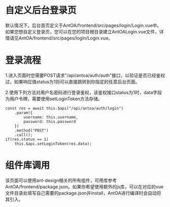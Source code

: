 # 自定义后台登录页
默认情况下，后台首页定义于AntOA/frontend/src/pages/login/Login.vue中。如果您想自定义登录页，您可以在您的项目根目录建立AntOALogin.vue文件，详情请见AntOA/frontend/src/pages/login/Login.vue。

# 登录流程

1.进入页面时您需要POST请求"/api/antoa/auth/auth"接口，以验证是否已经鉴权过，如果响应值status为1则可以直接跳转到你指定的任意后台页面。

2.使用下列方法对用户名密码进行登录鉴权，该鉴权接口status为1时，data字段为用户令牌，需要使用setLoginToken方法存储。

```
const res = await this.$api("/api/antoa/auth/login")
	.param({
		username: this.username,
		password: this.password
	})
	.method("POST")
	.call();
if(res.status == 1)
	this.$api.setLoginToken(res.data);
```

# 组件库调用
该页面可以使用ant-design相关的所有组件，可用库参考AntOA/frontend/package.json。如果你希望使用额外的js库，可以在对应的vue文件目录处填写自己需要的package.json并install，AntOA进行编译时会自动将其引入。